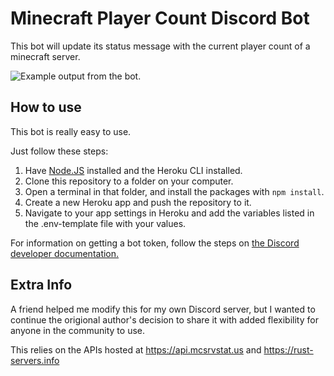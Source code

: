 # Minecraft Player Count Discord Bot

This bot will update its status message with the current player count of a minecraft server.

![Example output from the bot.](https://i.imgur.com/FE4tLAI.png)

## How to use

This bot is really easy to use.

Just follow these steps:
1. Have [Node.JS](https://nodejs.org) installed and the Heroku CLI installed.
2. Clone this repository to a folder on your computer.
3. Open a terminal in that folder, and install the packages with `npm install`.
4. Create a new Heroku app and push the repository to it.
5. Navigate to your app settings in Heroku and add the variables listed in the .env-template file with your values.

For information on getting a bot token, follow the steps on [the Discord developer documentation.](https://discordapp.com/developers/docs/intro)

## Extra Info

A friend helped me modify this for my own Discord server, but I wanted to continue the origional author's decision to share it with added flexibility for anyone in the community to use.

This relies on the APIs hosted at https://api.mcsrvstat.us and https://rust-servers.info

